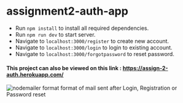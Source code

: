 # assignment2-auth-app

- Run `npm install` to install all required dependencies.
- Run `npm run dev` to start server.
- Navigate to `localhost:3000/register` to create new account.
- Navigate to `localhost:3000/login` to login to existing account.
- Navigate to `localhost:3000/forgotpassword` to reset password.


#### This project can also be viewed on this link : https://assign-2-auth.herokuapp.com/

![nodemailer format](https://i.ibb.co/RymnMP4/Capture.png)
format of mail sent after Login, Registration or Password reset
